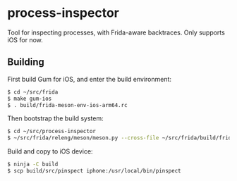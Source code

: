 # process-inspector

Tool for inspecting processes, with Frida-aware backtraces. Only
supports iOS for now.

## Building

First build Gum for iOS, and enter the build environment:

```sh
$ cd ~/src/frida
$ make gum-ios
$ . build/frida-meson-env-ios-arm64.rc
```

Then bootstrap the build system:

```sh
$ cd ~/src/process-inspector
$ ~/src/frida/releng/meson/meson.py --cross-file ~/src/frida/build/frida-ios-arm64.txt build
```

Build and copy to iOS device:

```sh
$ ninja -C build
$ scp build/src/pinspect iphone:/usr/local/bin/pinspect
```
